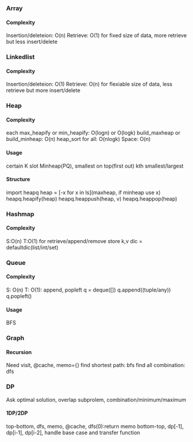 ### Array
#### Complexity
Insertion/deleteion: O(n)
Retrieve: O(1)
for fixed size of data, more retrieve but less insert/delete


### Linkedlist
#### Complexity
Insertion/deleteion: O(1)
Retrieve: O(n)
for flexiable size of data, less retrieve but more insert/delete


### Heap
#### Complexity
each max_heapify or min_heapify: O(logn) or O(logk)
build_maxheap or build_minheap: O(n)
heap_sort for all: O(nlogk)
Space: O(n)
#### Usage
certain K slot
Minheap(PQ), smallest on top(first out)
kth smallest/largest
#### Structure
import heapq
heap = [-x for x in ls](maxheap, if minheap use x)
heapq.heapify(heap)
heapq.heappush(heap, v)
heapq.heappop(heap)


### Hashmap
#### Complexity
S:O(n)
T:O(1) for retrieve/append/remove
store k,v 
dic = defaultdic(list/int/set)


### Queue
#### Complexity
S: O(n)
T: O(1): append, popleft
q = deque([])
q.append((tuple/any))
q.popleft()
#### Usage
BFS


### Graph
#### Recursion 
Need visit, @cache, memo={}
find shortest path: bfs
find all combination: dfs


### DP
Ask optimal solution, overlap subprolem, combination/minimum/maximum
#### 1DP/2DP
top-bottom, dfs, memo, @cache, dfs(0):return memo
bottom-top, dp[-1], dp[i-1], dp[i-2], handle base case and transfer function

